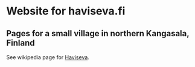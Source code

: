 # Website for haviseva.fi

## Pages for a small village in northern Kangasala, Finland

See wikipedia page for [Haviseva](https://fi.wikipedia.org/wiki/Haviseva).

